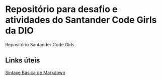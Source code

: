 # Repositório para desafio e atividades do Santander Code Girls da DIO
Repositório Santander Code Girls

## Links úteis
[Sintaxe Básica de Markdown](https://www.markdownguide.org/basic-syntax/)
